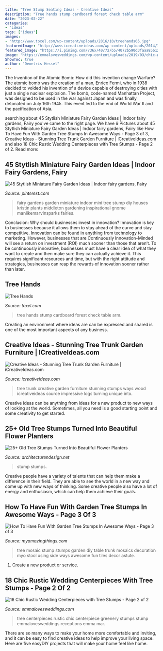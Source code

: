 ```yaml
---
title: "Tree Stump Seating Ideas - Creative Ideas"
description: "Tree hands stump cardboard forest check table arm"
date: "2023-02-22"
categories:
- "ideas"
tags: ["ideas"]
images:
- "http://www.toxel.com/wp-content/uploads/2016/10/treehands05.jpg"
featuredImage: "http://www.icreativeideas.com/wp-content/uploads/2014/10/Creative-Ideas-Stunning-Tree-Trunk-Garden-Furniture-8.jpg?ae727b"
featured_image: "https://i.pinimg.com/736x/40/72/b5/4072b590d3faaa85612a68d6a633995a.jpg"
image: "https://emmalovesweddings.com/wp-content/uploads/2019/03/chic-greenery-wedding-centerpiece-ideas-with-tree-stump.jpg"
ShowToc: true
author: "Demetris Hessel"
---
```



The Invention of the Atomic Bomb: How did this invention change Warfare?
The atomic bomb was the creation of a man, Enrico Fermi, who in 1938 decided to voided his invention of a device capable of destroying cities with just a single nuclear explosion. The bomb, code-named Manhattan Project, was designed to be used in the war against Japan and was finally detonated on July 16th 1945. This event led to the end of World War II and the pacification of Asia.

	

		
searching about 45 Stytlish Miniature Fairy Garden Ideas | Indoor fairy gardens, Fairy you've came to the right page. We have 6 Pictures about 45 Stytlish Miniature Fairy Garden Ideas | Indoor fairy gardens, Fairy like How To Have Fun With Garden Tree Stumps In Awesome Ways - Page 3 of 3, Creative Ideas - Stunning Tree Trunk Garden Furniture | iCreativeIdeas.com and also 18 Chic Rustic Wedding Centerpieces with Tree Stumps - Page 2 of 2. Read more:
		
    
## 45 Stytlish Miniature Fairy Garden Ideas | Indoor Fairy Gardens, Fairy

<img loading=lazy src="https://i.pinimg.com/736x/40/72/b5/4072b590d3faaa85612a68d6a633995a.jpg" onerror="this.onerror=null;this.src='https://tse3.mm.bing.net/th?id=OIP.Z-ogZZDv75k5L5VpAIbGdAHaJ3&amp;pid=15.1';" alt="45 Stytlish Miniature Fairy Garden Ideas | Indoor fairy gardens, Fairy">

_Source: pinterest.com_

>fairy gardens garden miniature indoor mini tree stump diy houses kristin plants middleton gardening inspirational gnome manlikemarvinsparks fairies. 

	

Conclusion: Why should businesses invest in innovation?
Innovation is key to businesses because it allows them to stay ahead of the curve and stay competitive. Innovation can be found in anything from technology to marketing. However, businesses that are Continuously Innovation-Minded will see a return on investment (ROI) much sooner than those that aren’t. To be continuously innovative, businesses must have a clear idea of what they want to create and then make sure they can actually achieve it. This requires significant resources and time, but with the right attitude and strategies, businesses can reap the rewards of innovation sooner rather than later.

    
## Tree Hands

<img loading=lazy src="http://www.toxel.com/wp-content/uploads/2016/10/treehands05.jpg" onerror="this.onerror=null;this.src='https://tse2.mm.bing.net/th?id=OIP.Sa9SjtqcR9U1u4mNugNHJAAAAA&amp;pid=15.1';" alt="Tree Hands">

_Source: toxel.com_

>tree hands stump cardboard forest check table arm. 

	

Creating an environment where ideas are can be expressed and shared is one of the most important aspects of any business.

    
## Creative Ideas - Stunning Tree Trunk Garden Furniture | ICreativeIdeas.com

<img loading=lazy src="http://www.icreativeideas.com/wp-content/uploads/2014/10/Creative-Ideas-Stunning-Tree-Trunk-Garden-Furniture-8.jpg?ae727b" onerror="this.onerror=null;this.src='https://tse4.mm.bing.net/th?id=OIP.eVKkslQCiQdPWZp3E11H7gHaFj&amp;pid=15.1';" alt="Creative Ideas - Stunning Tree Trunk Garden Furniture | iCreativeIdeas.com">

_Source: icreativeideas.com_

>tree trunk creative garden furniture stunning stumps ways wood icreativeideas source impressive logs turning unique into. 

	

Creative ideas can be anything from ideas for a new product to new ways of looking at the world. Sometimes, all you need is a good starting point and some creativity to get started.

    
## 25+ Old Tree Stumps Turned Into Beautiful Flower Planters

<img loading=lazy src="https://cdn.architecturendesign.net/wp-content/uploads/2015/07/AD-Tree-Stump-Flower-Garden-14.jpg" onerror="this.onerror=null;this.src='https://tse3.mm.bing.net/th?id=OIP.0ryLnIhy604Kn7LUR-dLPwHaFi&amp;pid=15.1';" alt="25+ Old Tree Stumps Turned Into Beautiful Flower Planters">

_Source: architecturendesign.net_

>stump stumps. 

	

Creative people have a variety of talents that can help them make a difference in their field. They are able to see the world in a new way and come up with new ways of thinking. Some creative people also have a lot of energy and enthusiasm, which can help them achieve their goals.

    
## How To Have Fun With Garden Tree Stumps In Awesome Ways - Page 3 Of 3

<img loading=lazy src="http://myamazingthings.com/wp-content/uploads/2017/03/ebc41a9ccfdb42790b0fccd04e5daf36.jpg" onerror="this.onerror=null;this.src='https://tse4.mm.bing.net/th?id=OIP.o7_6WAzK33y6d-y4LsOhlAHaHT&amp;pid=15.1';" alt="How To Have Fun With Garden Tree Stumps In Awesome Ways - Page 3 of 3">

_Source: myamazingthings.com_

>tree mosaic stump stumps garden diy table trunk mosaics decoration myo stool using side ways awesome fun tiles decor astute. 

	

1. Create a new product or service.

    
## 18 Chic Rustic Wedding Centerpieces With Tree Stumps - Page 2 Of 2

<img loading=lazy src="https://emmalovesweddings.com/wp-content/uploads/2019/03/chic-greenery-wedding-centerpiece-ideas-with-tree-stump.jpg" onerror="this.onerror=null;this.src='https://tse2.mm.bing.net/th?id=OIP.ARFSITr3GlmKZtlJHnvedAHaLH&amp;pid=15.1';" alt="18 Chic Rustic Wedding Centerpieces with Tree Stumps - Page 2 of 2">

_Source: emmalovesweddings.com_

>tree centerpieces rustic chic centerpiece greenery stumps stump emmalovesweddings receptions emma mar. 

	

There are so many ways to make your home more comfortable and inviting, and it can be easy to find creative ideas to help improve your living space. Here are five easyDIY projects that will make your home feel like home.

